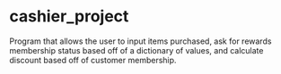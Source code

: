 # cashier_project
Program that allows the user to input items purchased, ask for rewards membership status based off of a dictionary of values, and calculate discount based off of customer membership.
